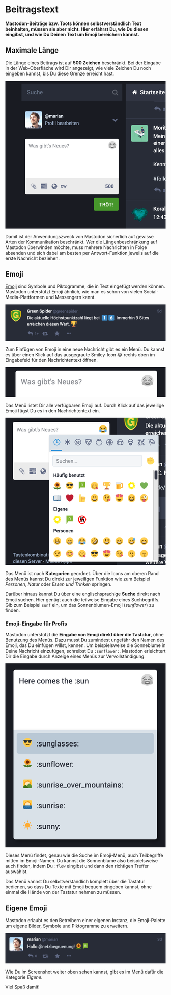 # Beitragstext

**Mastodon-Beiträge bzw. Toots können selbstverständlich Text beinhalten, müssen sie aber nicht. Hier erfährst Du, wie Du diesen eingibst, und wie Du Deinen Text um Emoji bereichern kannst.**

## Maximale Länge

Die Länge eines Beitrags ist auf **500 Zeichen** beschränkt. Bei der Eingabe in der Web-Oberfläche wird Dir angezeigt, wie viele Zeichen Du noch eingeben kannst, bis Du diese Grenze erreicht hast.

![Eingabefeld für den Nachrichtentext](img/toot-form-screenshot.png)

Damit ist der Anwendungszweck von Mastodon sicherlich auf gewisse Arten der Kommunikation beschränkt. Wer die Längenbeschränkung auf Mastodon überwinden möchte, muss mehrere Nachrichten in Folge absenden und sich dabei am besten per Antwort-Funktion jeweils auf die erste Nachricht beziehen.

## Emoji

[Emoji](https://de.wikipedia.org/wiki/Emoji) sind Symbole und Piktogramme, die in Text eingefügt werden können. Mastodon unterstützt Emoji ähnlich, wie man es schon von vielen Social-Media-Plattformen und Messengern kennt.

![Toot mit Emoji](img/emoji-toot.png)

Zum Einfügen von Emoji in eine neue Nachricht gibt es ein Menü. Du kannst es über einen Klick auf das ausgegraute Smiley-Icon 😂 rechts oben im Eingabefeld für den Nachrichtentext öffnen.

![Toot mit eigenen Emoji](img/emoji-menu-icon.png)

Das Menü listet Dir alle verfügbaren Emoji auf. Durch Klick auf das jeweilige Emoji fügst Du es in den Nachrichtentext ein.

![Emoji-Menü](img/emoji-menu.png)

Das Menü ist nach **Kategorien** geordnet. Über die Icons am oberen Rand des Menüs kannst Du direkt zur jeweiligen Funktion wie zum Beispiel _Personen_, _Natur_ oder _Essen und Trinken_ springen.

Darüber hinaus kannst Du über eine englischsprachige **Suche** direkt nach Emoji suchen. Hier genügt auch die teilweise Eingabe eines Suchbegriffs. Gib zum Beispiel `sunf` ein, um das Sonnenblumen-Emoji (_sunflower_) zu finden.

### Emoji-Eingabe für Profis

Mastodon unterstützt die **Eingabe von Emoji direkt über die Tastatur**, ohne Benutzung des Menüs. Dazu musst Du zumindest ungefähr den Namen des Emoji, das Du einfügen willst, kennen. Um beispielsweise die Sonneblume in Deine Nachricht einzufügen, schreibst Du `:sunflower:`. Mastodon erleichtert Dir die Eingabe durch Anzeige eines Menüs zur Vervollständigung.

![Emoji-Eingabe mit Autovervollständigung](img/emoji-autocomplete.png)

Dieses Menü findet, genau wie die Suche im Emoji-Menü, auch Teilbegriffe mitten im Emoji-Namen. Du kannst die Sonnenblume also beispielsweise auch finden, indem Du `:flow` eingibst und dann den richtigen Treffer auswählst.

Das Menü kannst Du selbstverständlich komplett über die Tastatur bedienen, so dass Du Texte mit Emoji bequem eingeben kannst, ohne einmal die Hände von der Tastatur nehmen zu müssen.

## Eigene Emoji

Mastodon erlaubt es den Betreibern einer eigenen Instanz, die Emoji-Palette um eigene Bilder, Symbole und Piktogramme zu erweitern.

![Toot mit eigenen Emoji](img/emoji-custom.png)

Wie Du im Screenshot weiter oben sehen kannst, gibt es im Menü dafür die Kategorie _Eigene_.

Viel Spaß damit!
